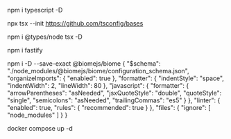 npm i typescript -D

npx tsx --init
https://github.com/tsconfig/bases


 npm i @types/node tsx -D

 npm i fastify

 npm i -D --save-exact @biomejs/biome
 {
  "$schema": "./node_modules/@biomejs/biome/configuration_schema.json",
  "organizeImports": {
    "enabled": true
  },
  "formatter": {
    "indentStyle": "space",
    "indentWidth": 2,
    "lineWidth": 80
  },
  "javascript": {
    "formatter": {
      "arrowParentheses": "asNeeded",
      "jsxQuoteStyle": "double",
      "quoteStyle": "single",
      "semicolons": "asNeeded",
      "trailingCommas": "es5"
    }
  },
  "linter": {
    "enabled": true,
    "rules": {
      "recommended": true
    }
  },
  "files": {
    "ignore": [
      "node_modules"
    ]
  }
}

docker compose up -d

